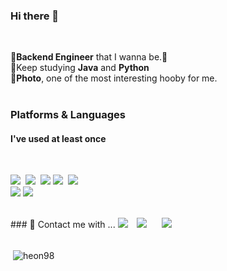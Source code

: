 ### Hi there 👋
<br>


        
        
🛴**Backend Engineer** that I wanna be.🏁<br>
🔎Keep studying **Java** and **Python**<br>
📸**Photo**, one of the most interesting hooby for me.<br><br>



### Platforms & Languages
#### I've used at least once

<br>
<p> 
    <img src="https://img.shields.io/badge/Java-007396?style=flat&logo=OpenJDK&logoColor=white"/></a>&nbsp 
    <img src="https://img.shields.io/badge/Python-3766AB?style=flat-square&logo=Python&logoColor=white"/></a>&nbsp 
    <img src="https://img.shields.io/badge/Mysql-E6B91E?style=flat-square&logo=MySql&logoColor=white"/></a>
    <img src="https://img.shields.io/badge/Javascript-ffb13b?style=flat-square&logo=javascript&logoColor=white"/></a>&nbsp
    <img src="https://img.shields.io/badge/css-1572B6?style=flat-square&logo=css3&logoColor=white"/></a>&nbsp
    <br>
    <img src="https://img.shields.io/badge/Eclipse%20IDE-2C2255.svg?&style=for-the-badge&logo=Eclipse%20IDE&logoColor=white"/>
    <img src="https://img.shields.io/badge/Visual%20Studio%20Code-007ACC.svg?&style=for-the-badge&logo=Visual%20Studio%20Code&logoColor=white"/>
</p>
<br>
### 💬 Contact me with ...
<a href="mailto:fogjs8424@gmail.com" target="_blank">
        <img src="https://img.shields.io/badge/fogjs8424@gmail.com-EA4335?style=flat-square&logo=Gmail&logoColor=white"/></a>
<a href="https://mail.naver.com/">
        <img src="https://img.shields.io/badge/%F0%9F%93%A7-duafogjs%40naver.com-yellowgreen" style="height : auto; margin-left : 10px; margin-right : 10px;"/></a>
<a href="https://www.instagram.com/rh_plus_sc/">
        <img src="http://img.shields.io/badge/-Instagram-black?style=flat&logo=Instagram&link=https://www.instagram.com/rh_plus_sc/" style="height : auto; margin-left : 10px; margin-right : 10px;"/></a><br><br>

<p>&nbsp;<img align="center" src="https://github-readme-stats.vercel.app/api?username=heon98&show_icons=true&locale=en" alt="heon98" /></p>


